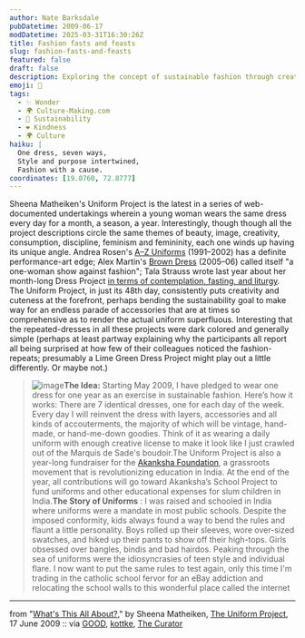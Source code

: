 ```yaml
---
author: Nate Barksdale
pubDatetime: 2009-06-17
modDatetime: 2025-03-31T16:30:26Z
title: Fashion fasts and feasts
slug: fashion-fasts-and-feasts
featured: false
draft: false
description: Exploring the concept of sustainable fashion through creativity and an enduring uniform, Sheena Matheiken's Uniform Project champions both style and social impact.
emoji: 👗
tags:
  - ✨ Wonder
  - 🌍 Culture-Making.com
  - 🌱 Sustainability
  - ❤️ Kindness
  - 🌍 Culture
haiku: |
  One dress, seven ways,  
  Style and purpose intertwined,  
  Fashion with a cause.
coordinates: [19.0760, 72.8777]
---
```


Sheena Matheiken's Uniform Project is the latest in a series of web-documented undertakings wherein a young woman wears the same dress every day for a month, a season, a year. Interestingly, though though all the project descriptions circle the same themes of beauty, image, creativity, consumption, discipline, feminism and femininity, each one winds up having its unique angle. Andrea Rosen's [A–Z Uniforms](http://www.andrearosengallery.com/exhibitions/2004_1_andrea-zittel/) (1991–2002) has a definite performance-art edge; Alex Martin's [Brown Dress](http://web.archive.org/web/20201109033157/http://www.littlebrowndress.com/brown%20dress%20archive%20home.htm) (2005–06) called itself "a one-woman show against fashion"; Tala Strauss wrote last year about her month-long Dress Project [in terms of contemplation, fasting, and liturgy](http://web.archive.org/web/20231224004134/https://www.curatormagazine.com/talastrauss/the-dress-project/). The Uniform Project, in just its 48th day, consistently puts creativity and cuteness at the forefront, perhaps bending the sustainability goal to make way for an endless parade of accessories that are at times so comprehensive as to render the actual uniform superfluous. Interesting that the repeated-dresses in all these projects were dark colored and generally simple (perhaps at least partway explaining why the participants all report all being surprised at how few of their colleagues noticed the fashion-repeats; presumably a Lime Green Dress Project might play out a little differently. Or maybe not.)

> ![image](http://culture-making.com/media/5445b21d-0c0c-496b-acca-f5af832419a6_June_17_v1_D.jpg)**The Idea:** Starting May 2009, I have pledged to wear one dress for one year as an exercise in sustainable fashion. Here’s how it works: There are 7 identical dresses, one for each day of the week. Every day I will reinvent the dress with layers, accessories and all kinds of accouterments, the majority of which will be vintage, hand-made, or hand-me-down goodies. Think of it as wearing a daily uniform with enough creative license to make it look like I just crawled out of the Marquis de Sade's boudoir.The Uniform Project is also a year-long fundraiser for the [Akanksha Foundation](https://www.google.com/search?q=%22Akanksha%20Foundation%22), a grassroots movement that is revolutionizing education in India. At the end of the year, all contributions will go toward Akanksha’s School Project to fund uniforms and other educational expenses for slum children in India.**The Story of Uniforms** : I was raised and schooled in India where uniforms were a mandate in most public schools. Despite the imposed conformity, kids always found a way to bend the rules and flaunt a little personality. Boys rolled up their sleeves, wore over-sized swatches, and hiked up their pants to show off their high-tops. Girls obsessed over bangles, bindis and bad hairdos. Peaking through the sea of uniforms were the idiosyncrasies of teen style and individual flare. I now want to put the same rules to test again, only this time I'm trading in the catholic school fervor for an eBay addiction and relocating the school walls to this wonderful place called the internet

---

from "[What's This All About?](http://web.archive.org/web/20100529150348/http://www.theuniformproject.com:80/home/about.html)," by Sheena Matheiken, [The Uniform Project](http://www.theuniformproject.com/), 17 June 2009 :: via [GOOD](http://web.archive.org/web/20120618071310/http://www.good.is:80/post/the-uniform-project-a-dress-for-all-seasons/), [kottke](http://kottke.org/09/06/the-uniform-project), [The Curator](http://web.archive.org/web/20231224004134/https://www.curatormagazine.com/talastrauss/the-dress-project/)
